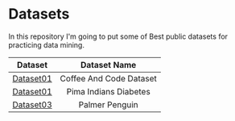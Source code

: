 # Datasets

In this repository I'm going to put some of Best public datasets for practicing data mining.

| Dataset| Dataset Name |
| :---:   | :---: |
| [Dataset01](https://pages.github.com/) | Coffee And Code Dataset|
| [Dataset01](https://pages.github.com/) | Pima Indians Diabetes|
| [Dataset03](https://pages.github.com/) | Palmer Penguin|

